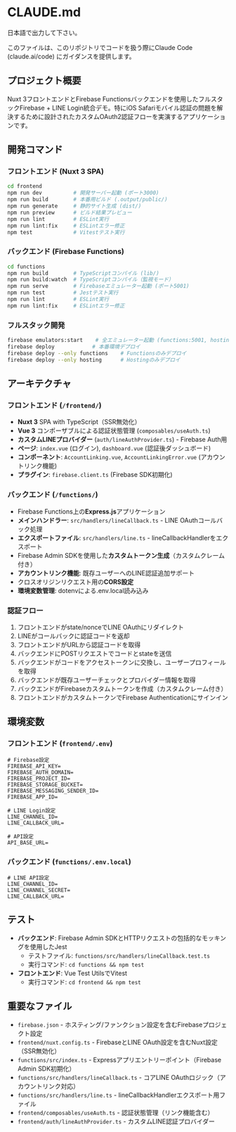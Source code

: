 # CLAUDE.md

日本語で出力して下さい。

このファイルは、このリポジトリでコードを扱う際にClaude Code (claude.ai/code) にガイダンスを提供します。

## プロジェクト概要

Nuxt 3フロントエンドとFirebase Functionsバックエンドを使用したフルスタックFirebase + LINE Login統合デモ。特にiOS Safariモバイル認証の問題を解決するために設計されたカスタムOAuth2認証フローを実演するアプリケーションです。

## 開発コマンド

### フロントエンド (Nuxt 3 SPA)
```bash
cd frontend
npm run dev          # 開発サーバー起動 (ポート3000)
npm run build        # 本番用ビルド (.output/public/)
npm run generate     # 静的サイト生成 (dist/)
npm run preview      # ビルド結果プレビュー
npm run lint         # ESLint実行
npm run lint:fix     # ESLintエラー修正
npm test             # Vitestテスト実行
```

### バックエンド (Firebase Functions)
```bash
cd functions
npm run build        # TypeScriptコンパイル (lib/)
npm run build:watch  # TypeScriptコンパイル（監視モード）
npm run serve        # Firebaseエミュレーター起動 (ポート5001)
npm run test         # Jestテスト実行
npm run lint         # ESLint実行
npm run lint:fix     # ESLintエラー修正
```

### フルスタック開発
```bash
firebase emulators:start    # 全エミュレーター起動 (functions:5001, hosting:5000, auth:9099)
firebase deploy            # 本番環境デプロイ
firebase deploy --only functions    # Functionsのみデプロイ
firebase deploy --only hosting      # Hostingのみデプロイ
```

## アーキテクチャ

### フロントエンド (`/frontend/`)
- **Nuxt 3** SPA with TypeScript（SSR無効化）
- **Vue 3** コンポーザブルによる認証状態管理 (`composables/useAuth.ts`)
- **カスタムLINEプロバイダー** (`auth/lineAuthProvider.ts`) - Firebase Auth用
- **ページ**: `index.vue` (ログイン), `dashboard.vue` (認証後ダッシュボード)
- **コンポーネント**: `AccountLinking.vue`, `AccountLinkingError.vue` (アカウントリンク機能)
- **プラグイン**: `firebase.client.ts` (Firebase SDK初期化)

### バックエンド (`/functions/`)
- Firebase Functions上の**Express.js**アプリケーション
- **メインハンドラー**: `src/handlers/lineCallback.ts` - LINE OAuthコールバック処理
- **エクスポートファイル**: `src/handlers/line.ts` - lineCallbackHandlerをエクスポート
- Firebase Admin SDKを使用した**カスタムトークン生成**（カスタムクレーム付き）
- **アカウントリンク機能**: 既存ユーザーへのLINE認証追加サポート
- クロスオリジンリクエスト用の**CORS設定**
- **環境変数管理**: dotenvによる.env.local読み込み

### 認証フロー
1. フロントエンドがstate/nonceでLINE OAuthにリダイレクト
2. LINEがコールバックに認証コードを返却
3. フロントエンドがURLから認証コードを取得
4. バックエンドにPOSTリクエストでコードとstateを送信
5. バックエンドがコードをアクセストークンに交換し、ユーザープロフィールを取得
6. バックエンドが既存ユーザーチェックとプロバイダー情報を取得
7. バックエンドがFirebaseカスタムトークンを作成（カスタムクレーム付き）
8. フロントエンドがカスタムトークンでFirebase Authenticationにサインイン

## 環境変数

### フロントエンド (`frontend/.env`)
```
# Firebase設定
FIREBASE_API_KEY=
FIREBASE_AUTH_DOMAIN=
FIREBASE_PROJECT_ID=
FIREBASE_STORAGE_BUCKET=
FIREBASE_MESSAGING_SENDER_ID=
FIREBASE_APP_ID=

# LINE Login設定
LINE_CHANNEL_ID=
LINE_CALLBACK_URL=

# API設定
API_BASE_URL=
```

### バックエンド (`functions/.env.local`)
```
# LINE API設定
LINE_CHANNEL_ID=
LINE_CHANNEL_SECRET=
LINE_CALLBACK_URL=
```

## テスト

- **バックエンド**: Firebase Admin SDKとHTTPリクエストの包括的なモッキングを使用したJest
  - テストファイル: `functions/src/handlers/lineCallback.test.ts`
  - 実行コマンド: `cd functions && npm test`
- **フロントエンド**: Vue Test UtilsでVitest
  - 実行コマンド: `cd frontend && npm test`

## 重要なファイル

- `firebase.json` - ホスティング/ファンクション設定を含むFirebaseプロジェクト設定
- `frontend/nuxt.config.ts` - FirebaseとLINE OAuth設定を含むNuxt設定（SSR無効化）
- `functions/src/index.ts` - Expressアプリエントリーポイント（Firebase Admin SDK初期化）
- `functions/src/handlers/lineCallback.ts` - コアLINE OAuthロジック（アカウントリンク対応）
- `functions/src/handlers/line.ts` - lineCallbackHandlerエクスポート用ファイル
- `frontend/composables/useAuth.ts` - 認証状態管理（リンク機能含む）
- `frontend/auth/lineAuthProvider.ts` - カスタムLINE認証プロバイダー